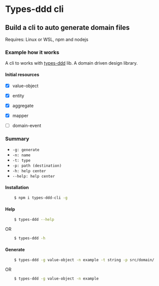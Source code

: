 # Types-ddd cli

## Build a cli to auto generate domain files

Requires: Linux or WSL, npm and nodejs

### Example how it works

A cli to works with [types-ddd](https://www.npmjs.com/package/types-ddd) lib. A domain driven design library.

#### Initial resources

- [x] value-object
- [x] entity
- [x] aggregate
- [x] mapper
- [ ] domain-event


### Summary

- ``` -g: generate ```
- ``` -n: name ```
- ``` -t: type ```
- ``` -p: path (destination) ```
- ``` -h: help center ```
- ``` --help: help center ```

#### Installation 

```sh
	$ npm i types-ddd-cli -g
```

#### Help

```sh
	$ types-ddd --help
```

OR

```sh
	$ types-ddd -h
```

#### Generate

```sh
	$ types-ddd -g value-object -n example -t string -p src/domain/
```

OR 

```sh
	$ types-ddd -g value-object -n example
```
